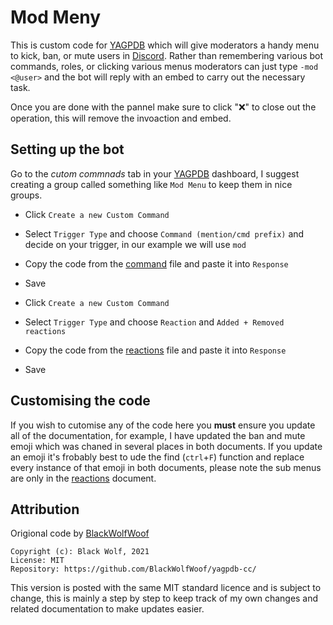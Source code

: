# Mod Meny

This is custom code for [YAGPDB](https://yagpdb.xyz/) which will give moderators a handy menu to kick, ban, or mute users in [Discord](https://discord.com/). Rather than remembering various bot commands, roles, or clicking various menus moderators can just type `-mod <@user>` and the bot will reply with an embed to carry out the necessary task.

Once you are done with the pannel make sure to click "❌" to close out the operation, this will remove the invoaction and embed.

## Setting up the bot

Go to the *cutom commnads* tab in your [YAGPDB](https://yagpdb.xyz/) dashboard, I suggest creating a group called something like `Mod Menu` to keep them in nice groups.
- Click `Create a new Custom Command`
- Select `Trigger Type` and choose `Command (mention/cmd prefix)` and decide on your trigger, in our example we will use `mod`
- Copy the code from the [command](https://github.com/CJ0206/yagpdb-cc/blob/main/Mod%20Menu/command.luaa) file and paste it into `Response`
- Save

- Click `Create a new Custom Command`
- Select `Trigger Type` and choose `Reaction` and `Added + Removed reactions`
- Copy the code from the [reactions](https://github.com/CJ0206/yagpdb-cc/blob/main/Mod%20Menu/reactions.lua) file and paste it into `Response`
- Save

## Customising the code

If you wish to cutomise any of the code here you **must** ensure you update all of the documentation, for example, I have updated the ban and mute emoji which was chaned in several places in both documents. If you update an emoji it's frobably best to ude the find (`ctrl`+`F`) function and replace every instance of that emoji in both documents, please note the sub menus are only in the [reactions](https://github.com/CJ0206/yagpdb-cc/blob/main/Mod%20Menu/reactions.lua) document.

## Attribution

Origional code by [BlackWolfWoof](https://github.com/BlackWolfWoof/yagpdb-cc/tree/master/Moderation_Menu)

```
Copyright (c): Black Wolf, 2021
License: MIT
Repository: https://github.com/BlackWolfWoof/yagpdb-cc/
```

This version is posted with the same MIT standard licence and is subject to change, this is mainly a step by step to keep track of my own changes and related documentation to make updates easier.
